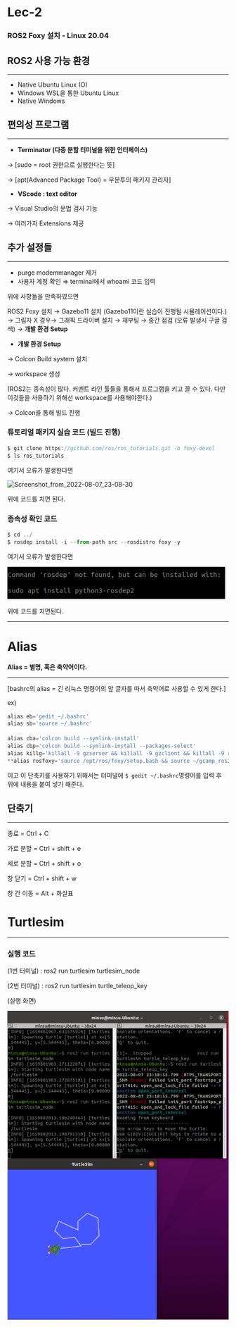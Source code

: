 # Lec-2

### ROS2 Foxy 설치 - Linux 20.04

## ROS2 사용 가능 환경

---

- Native Ubuntu Linux (O)
- Windows WSL을 통한 Ubuntu Linux
- Native Windows

## 편의성 프로그램

---

- **Terminator (다중 분할 터미널을 위한 인터페이스)**

→ [sudo = root 권한으로 실행한다는 뜻]

→ [apt(Advanced Package Tool) = 우분투의 패키지 관리자]

- **VScode : text editor**

→ Visual Studio의 문법 검사 기능

→ 여러가지 Extensions 제공

## 추가 설정들

---

- purge modemmanager 제거
- 사용자 계정 확인 ⇒ terminal에서 whoami 코드 입력

위에 사항들을 만족하였으면 

ROS2 Foxy 설치 → Gazebo11 설치 (Gazebo11이란 실습이 진행될 시뮬레이션이다.) → 그림자 X 경우→ 그래픽 드라이버 설치 → 재부팅 → 중간 점검 (오류 발생시 구글 검색) → **개발 환경 Setup**

- **개발 환경 Setup**

→ Colcon Build system 설치

→ workspace 생성

(ROS2는 종속성이 많다. 커멘트 라인 툴들을 통해서 프로그램을 키고 끌 수 있다. 다만 이것들을 사용하기 위해선 workspace를 사용해야한다.)

→ Colcon을 통해 빌드 진행

### 튜토리얼 패키지 실습 코드 (빌드 진행)

```jsx
$ git clone https://github.com/ros/ros_tutorials.git -b foxy-devel
$ ls ros_tutorials
```

여기서 오류가 발생한다면

![Screenshot_from_2022-08-07_23-08-30](https://user-images.githubusercontent.com/82068871/185958220-a6babadb-265b-4467-94cc-3561579eaf63.png)

위에 코드를 치면 된다.

### 종속성 확인 코드

```jsx
$ cd ../
$ rosdep install -i --from-path src --rosdistro foxy -y

```

여기서 오류가 발생한다면

![Screenshot from 2022-08-07 23-09-10.png](Lec-2%20fb1966ca54b84171a7d3c560d4e596a5/Screenshot_from_2022-08-07_23-09-10.png)

위에 코드를 치면된다.

---

# Alias

**Alias = 별명, 혹은 축약어이다.** 

---

[bashrc의 alias = 긴 리눅스 명령어의 앞 글자를 따서 축약어로 사용할 수 있게 한다.]

ex)

```jsx
alias eb='gedit ~/.bashrc'
alias sb='source ~/.bashrc'

alias cba='colcon build --symlink-install'
alias cbp='colcon build --symlink-install --packages-select'
alias killg='killall -9 gzserver && killall -9 gzclient && killall -9 rosmaster'
**alias rosfoxy='source /opt/ros/foxy/setup.bash && source ~/gcamp_ros2_ws/install/local_setup.bash'**

```

이고 이 단축키를 사용하기 위해서는 터미널에 `$ gedit ~/.bashrc`명령어를 입력 후 위에 내용을 붙여 넣기 해준다.

## 단축기

---

종료 = Ctrl + C

가로 분할 = Ctrl + shift + e

세로 분할 = Ctrl + shift + o

창 닫기 = Ctrl + shift + w

창 간 이동 = Alt + 화살표

# Turtlesim

---

### 실행 코드

(1번 터미널) : ros2 run turtlesim turtlesim_node

(2번 터미널) : ros2 run turtlesim turtle_teleop_key

(실행 화면)

![Screenshot from 2022-08-07 23-20-53.png](Lec-2%20fb1966ca54b84171a7d3c560d4e596a5/Screenshot_from_2022-08-07_23-20-53.png)
